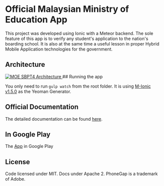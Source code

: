 # Official Malaysian Ministry of Education App
This project was developed using Ionic with a Meteor backend. The sole feature of this app is to verify any student's application to the nation's boarding school. It is also at the same time a useful lesson in proper Hybrid Mobile Application technologies for the government.

## Architecture
<a href="https://docs.google.com/document/d/1LCQQUMiQV-8vSwk_JBIYTSkVQnZGb73Dte6XSJo3dgI/edit?usp=sharing">
<img src="http://1zaak.github.io/MOE%20SBPT4%20Architecture.svg" alt="MOE SBPT4 Architecture">
</a>
## Running the app

You only need to run `gulp watch` from the root folder. It is using [M-Ionic v1.5.0](https://github.com/mwaylabs/generator-m-ionic/releases/tag/1.5.0) as the Yeoman Generator.

## Official Documentation

The detailed documentation can be found [here](https://docs.google.com/document/d/1LCQQUMiQV-8vSwk_JBIYTSkVQnZGb73Dte6XSJo3dgI/edit?usp=sharing).

## In Google Play 

The [App](https://play.google.com/store/apps/details?id=com.moe.my&hl=en) in Google Play

## License
Code licensed under MIT. Docs under Apache 2. PhoneGap is a trademark of Adobe.
